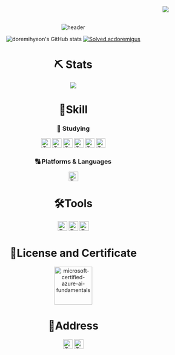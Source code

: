 <div align="right">
  <a href="https://hits.seeyoufarm.com"><img src="https://hits.seeyoufarm.com/api/count/incr/badge.svg?url=https%3A%2F%2Fgithub.com%2Fdoremihyeon&count_bg=%23DEB1FF&title_bg=%238E22FF&icon=&icon_color=%23A51414&title=hits&edge_flat=false"/></a>
</div>

<br>
<div align="center">
  
![header](https://capsule-render.vercel.app/api?type=waving&color=897EBA&text=doremihyeon🏀💜&fontSize=35&fontAlignY=40&fontAlign=50&height=250)

![doremihyeon's GitHub stats](https://github-readme-stats.vercel.app/api?username=doremihyeon&show_icons=true&theme=tokyonight)
[![Solved.acdoremigus](http://mazassumnida.wtf/api/v2/generate_badge?boj=doremigus)](https://solved.ac/doremigus)

# ⛏ Stats
  <img src="https://github-readme-stats.vercel.app/api/top-langs/?username=doremihyeon&layout=compact&theme=onedark" />
<br>

# 💪Skill

<h3> 📖 Studying </h3>
<img src="https://img.shields.io/badge/HTML-%23E34F26?logo=html5&logoColor=white" alt="TypeScript logo" title="TypeScript" height="25" />
<img src="https://img.shields.io/badge/CSS3-%231572B6?logo=css3&logoColor=white" alt="TypeScript logo" title="TypeScript" height="25" />
<img src="https://img.shields.io/badge/Java-ED8B00?logo=openjdk&logoColor=white" alt="TypeScript logo" title="TypeScript" height="25" />
<img src="https://img.shields.io/badge/Linux-%23FCC624?logo=linux&logoColor=black" alt="TypeScript logo" title="TypeScript" height="25" />
<img src="https://img.shields.io/badge/C-%23466093?logo=c&logoColor=white" alt="TypeScript logo" title="TypeScript" height="25" />
<img src="https://img.shields.io/badge/JavaScript-F7DF1E?logo=JavaScript&logoColor=white" alt="TypeScript logo" title="TypeScript" height="25" />
<br>
<h3> 🔠 Platforms & Languages </h3>
<img src="https://img.shields.io/badge/Python-%233776AB?logo=python&logoColor=white" alt="TypeScript logo" title="TypeScript" height="25" />

# 🛠️Tools
<img src="https://img.shields.io/badge/Visual%20Studio%20Code-007ACC.svg?logo=Visual%20Studio%20Code&logoColor=white" alt="TypeScript logo" title="TypeScript" height="25" />
<img src="https://img.shields.io/badge/Visual_Studio-5C2D91?logo=visual%20studio&logoColor=white" alt="TypeScript logo" title="TypeScript" height="25" />
<img src="https://img.shields.io/badge/pycharm-000000.svg?logo=pycharm&logoColor=white" alt="TypeScript logo" title="TypeScript" height="25" />

# 🪪License and Certificate
<a href="https://www.credly.com/badges/b35910cd-1ba3-4dc4-9ef2-b00ca2225c5b/public_url"><img src="https://github.com/doremihyeon/doremihyeon/assets/148046321/8f8fccfb-41c5-456a-ad04-d5151195d73d" alt="microsoft-certified-azure-ai-fundamentals" width="100" height="100"/></a>

# 📧Address
<a href="mailto:algus04617@gmail.com"><img src="https://img.shields.io/badge/algus04617@gmail.com-D14836?logo=gmail&logoColor=white" alt="TypeScript logo" title="TypeScript" height="25" /></a>
<a href="https://instagram.com/doremi_hyeon7160"><img src="https://img.shields.io/badge/Instagram-E4405F?logo=instagram&logoColor=white" alt="TypeScript logo" title="TypeScript" height="25" />
